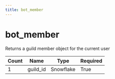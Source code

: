 ```yaml
---
title: bot_member
---
```

# bot_member 
Returns a guild member object for the current user

 Count | Name | Type | Required        
 ----|----|----|----
 1 | guild_id | Snowflake | True
